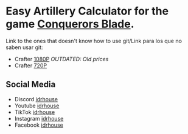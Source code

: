 # Easy Artillery Calculator for the game [Conquerors Blade](https://store.steampowered.com/app/835570/Conquerors_Blade/).

Link to the ones that doesn't know how to use git/Link para los que no saben usar git:

- Crafter [1080P](https://www.mediafire.com/file/i21ubvouljteevu/arty_craft_v0.1.exe/file) *OUTDATED: Old prices*
- Crafter [720P](https://www.mediafire.com/file/lber4vsbmbvcbmh/arty_craft_720_v0.2.exe/file) 

## Social Media

- Discord [idrhouse](https://discord.com)
- Youtube [idrhouse](https://www.youtube.com/@idrhouse)
- TikTok [idrhouse](https://www.tiktok.com/@idrhouse)
- Instagram [idrhouse](https://www.instagram.com/idr.house)
- Facebook [idrhouse](https://www.fb.com/idrhouse)
